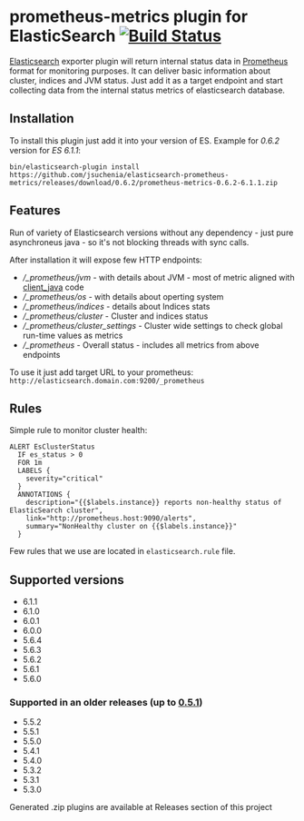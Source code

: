 # prometheus-metrics plugin for ElasticSearch [![Build Status](https://travis-ci.org/jsuchenia/elasticsearch-prometheus-metrics.svg?branch=master)](https://travis-ci.org/jsuchenia/elasticsearch-prometheus-metrics)

[Elasticsearch](https://www.elastic.co/products/elasticsearch) exporter plugin will return internal status data in [Prometheus](https://prometheus.io) format for monitoring purposes. It can deliver basic information about cluster, indices and JVM status. Just add it as a target endpoint and start collecting data from the internal status metrics of elasticsearch database.

## Installation
To install this plugin just add it into your version of ES. Example for *0.6.2* version for *ES 6.1.1*:
```
bin/elasticsearch-plugin install https://github.com/jsuchenia/elasticsearch-prometheus-metrics/releases/download/0.6.2/prometheus-metrics-0.6.2-6.1.1.zip
```

## Features
Run of variety of Elasticsearch versions without any dependency - just pure asynchroneus java - so it's not blocking threads with sync calls.

After installation it will expose few HTTP endpoints:
* */_prometheus/jvm* - with details about JVM - most of metric aligned with [client_java](https://github.com/prometheus/client_java) code
* */_prometheus/os* - with details about operting system
* */_prometheus/indices* - details about Indices stats
* */_prometheus/cluster* - Cluster and indices status
* */_prometheus/cluster_settings* - Cluster wide settings to check global run-time values as metrics
* */_prometheus* - Overall status - includes all metrics from above endpoints

To use it just add target URL to your prometheus: `http://elasticsearch.domain.com:9200/_prometheus`

## Rules
Simple rule to monitor cluster health:
```
ALERT EsClusterStatus
  IF es_status > 0
  FOR 1m
  LABELS {
    severity="critical"
  }
  ANNOTATIONS {
    description="{{$labels.instance}} reports non-healthy status of ElasticSearch cluster",
    link="http://prometheus.host:9090/alerts",
    summary="NonHealthy cluster on {{$labels.instance}}"
  }
```
Few rules that we use are located in `elasticsearch.rule` file.

## Supported versions
* 6.1.1
* 6.1.0
* 6.0.1
* 6.0.0
* 5.6.4
* 5.6.3
* 5.6.2
* 5.6.1
* 5.6.0

### Supported in an older releases (up to [0.5.1](https://github.com/jsuchenia/elasticsearch-prometheus-metrics/releases/tag/0.5.1))
* 5.5.2
* 5.5.1
* 5.5.0
* 5.4.1
* 5.4.0
* 5.3.2
* 5.3.1
* 5.3.0

Generated .zip plugins are available at Releases section of this project
